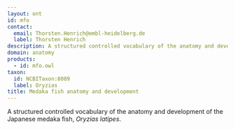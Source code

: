 ```yaml
---
layout: ont
id: mfo
contact: 
  email: Thorsten.Henrich@embl-heidelberg.de
  label: Thorsten Henrich
description: A structured controlled vocabulary of the anatomy and development of the Japanese medaka fish, <i>Oryzias latipes</i>.
domain: anatomy
products: 
  - id: mfo.owl
taxon: 
  id: NCBITaxon:8089
  label: Oryzias
title: Medaka fish anatomy and development
---
```


A structured controlled vocabulary of the anatomy and development of the Japanese medaka fish, <i>Oryzias latipes</i>.